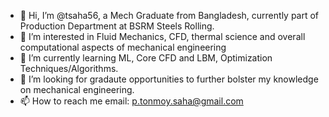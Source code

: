 - 👋 Hi, I’m @tsaha56, a Mech Graduate from Bangladesh, currently part of Production Department at BSRM Steels Rolling.
- 👀 I’m interested in Fluid Mechanics, CFD, thermal science and overall computational aspects of mechanical engineering
- 🌱 I’m currently learning ML, Core CFD and LBM, Optimization Techniques/Algorithms.
- 💞️ I’m looking for gradaute opportunities to further bolster my knowledge on mechanical engineering.
- 📫 How to reach me email: p.tonmoy.saha@gmail.com
